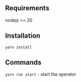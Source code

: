 ## Requirements

nodejs >= 20

## Installation

`yarn install`

## Commands

`yarn run start` - start the operator
